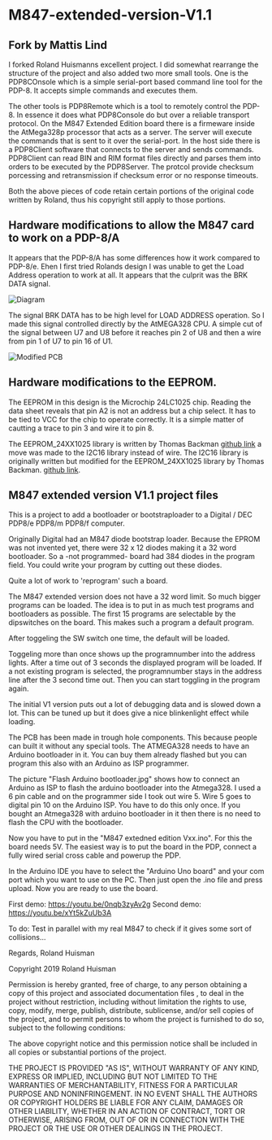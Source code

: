 # M847-extended-version-V1.1

## Fork by Mattis Lind

I forked Roland Huismanns excellent project. I did somewhat rearrange the structure of the project and also added two more small tools. One is the PDP8COnsole which is a simple serial-port based command line tool for the PDP-8. It accepts simple commands and executes them. 

The other tools is PDP8Remote which is a tool to remotely control the PDP-8. In essence it does what PDP8Console do but over a reliable transport protocol. On the M847 Extended Edition board there is a firmeware inside the AtMega328p processor that acts as a server. The server will execute the commands that is sent to it over the serial-port. In the host side there is a PDP8Client software that connects to the server and sends commands. PDP8Client can read BIN and RIM format files directly and parses them into orders to be executed by the PDP8Server. The protcol provide checksum porcessing and retransmission if checksum error or no response timeouts.

Both the above pieces of code retain certain portions of the original code written by Roland, thus his copyright still apply to those portions.

## Hardware modifications to allow the M847 card to work on a PDP-8/A

It appears that the PDP-8/A has some differences how it work compared to PDP-8/e. Ehen I first tried Rolands design I was unable to get the Load Address operation to work at all. It appears that the culprit was the BRK DATA signal.

![Diagram](https://i.imgur.com/p8FWnCH.png)

The signal BRK DATA has to be high level for LOAD ADDRESS operation. So I made this signal controlled directly by the AtMEGA328 CPU. A simple cut of the signal between U7 and U8 before it reaches pin 2 of U8 and then a wire from pin 1 of U7 to pin 16 of U1.

![Modified PCB](https://i.imgur.com/2ZsWpfol.jpg)

## Hardware modifications to the EEPROM.

The EEPROM in this design is the Microchip 24LC1025 chip. Reading the data sheet reveals that pin A2 is not an address but a chip select. It has to be tied to VCC for the chip to operate correctly. It is a simple matter of cautting a trace to pin 3 and wire it to pin 8.

The EEPROM_24XX1025 library is written by Thomas Backman [github link](https://github.com/exscape/electronics/tree/master/Arduino/Libraries/EEPROM/EEPROM_24XX1025)
a move was made to the I2C16 library instead of wire. The I2C16 library is originally written but modified for the EEPROM_24XX1025 library by Thomas Backman. [github link](https://github.com/exscape/electronics/tree/master/Arduino/Libraries/EEPROM/I2C16).


## M847 extended version V1.1 project files

This is a project to add a bootloader or bootstraploader to a Digital / DEC PDP8/e PDP8/m PDP8/f computer.

Originally Digital had an M847 diode bootstrap loader. Because the EPROM was not
invented yet, there were 32 x 12 diodes making it a 32 word bootloader.
So a -not programmed- board had 384 diodes in the program field. You could
write your program by cutting out these diodes.

Quite a lot of work to 'reprogram' such a board.

The M847 extended version does not have a 32 word limit. So much bigger programs can be loaded.
The idea is to put in as much test programs and bootloaders as possible. The first 15 programs
are selectable by the dipswitches on the board. This makes such a program a default program.

After toggeling the SW switch one time, the default will be loaded.

Toggeling more than once shows up the programnumber into the address lights. 
After a time out of 3 seconds the displayed program will be loaded. If a not existing program
is selected, the programnumber stays in the address line after the 3 second time out. 
Then you can start toggling in the program again.

The initial V1 version puts out a lot of debugging data and is slowed down a lot.
This can be tuned up but it does give a nice blinkenlight effect while loading.

The PCB has been made in trough hole components. This because people can built it
without any special tools. The ATMEGA328 needs to have an Arduino bootloader in it.
You can buy them already flashed but you can program this also with an Arduino as ISP programmer.

The picture "Flash Arduino bootloader.jpg" shows how to connect an Arduino as ISP to flash the
arduino bootloader into the Atmega328. I used a 6 pin cable and on the programmer side I took out wire 5.
Wire 5 goes to digital pin 10 on the Arduino ISP. You have to do this only once. If you bought an Atmega328
with arduino bootloader in it then there is no need to flash the CPU with the bootloader.

Now you have to put in the "M847 extedned edition Vxx.ino". For this the board needs 5V.
The easiest way is to put the board in the PDP, connect a fully wired serial cross cable and powerup the PDP.

In the Arduino IDE you have to select the "Arduino Uno board" and your com port which you want to use on the PC.
Then just open the .ino file and press upload. Now you are ready to use the board.

First demo: https://youtu.be/0nqb3zyAv2g
Second demo: https://youtu.be/xYt5kZuUb3A

To do: Test in parallel with my real M847 to check if it gives some sort of collisions...

Regards, Roland Huisman




Copyright 2019 Roland Huisman

Permission is hereby granted, free of charge, to any person obtaining a copy of this project and associated documentation files , to deal in the project without restriction, including without limitation the rights to use, copy, modify, merge, publish, distribute, sublicense, and/or sell copies of the project, and to permit persons to whom the project is furnished to do so, subject to the following conditions:

The above copyright notice and this permission notice shall be included in all copies or substantial portions of the project.

THE PROJECT IS PROVIDED "AS IS", WITHOUT WARRANTY OF ANY KIND, EXPRESS OR IMPLIED, INCLUDING BUT NOT LIMITED TO THE WARRANTIES OF MERCHANTABILITY, FITNESS FOR A PARTICULAR PURPOSE AND NONINFRINGEMENT. IN NO EVENT SHALL THE AUTHORS OR COPYRIGHT HOLDERS BE LIABLE FOR ANY CLAIM, DAMAGES OR OTHER LIABILITY, WHETHER IN AN ACTION OF CONTRACT, TORT OR OTHERWISE, ARISING FROM, OUT OF OR IN CONNECTION WITH THE PROJECT OR THE USE OR OTHER DEALINGS IN THE PROJECT.
